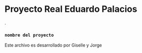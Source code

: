 # Proyecto Real Eduardo Palacios

.

### `nombre del proyecto`

Este archivo es desarrollado por Giselle y Jorge
